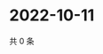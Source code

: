 # 2022-10-11

共 0 条

<!-- BEGIN WEIBO -->
<!-- 最后更新时间 Tue Oct 11 2022 06:20:52 GMT+0800 (China Standard Time) -->

<!-- END WEIBO -->
